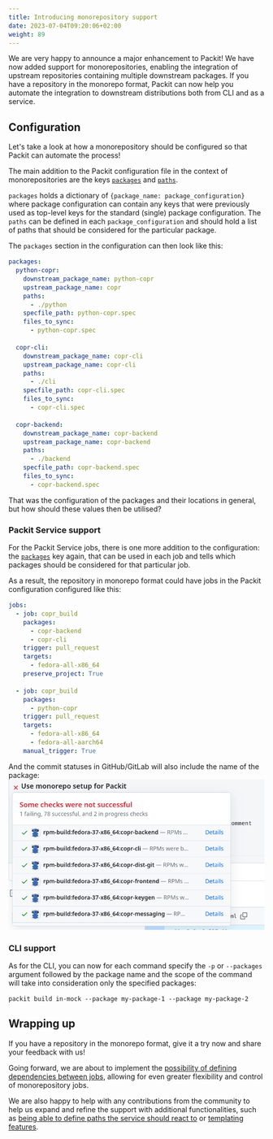 ```yaml
---
title: Introducing monorepository support
date: 2023-07-04T09:20:06+02:00
weight: 89
---
```


We are very happy to announce a major enhancement to Packit! We have now added support for
monorepositories, enabling the integration of upstream repositories containing multiple downstream packages.
If you have a repository in the monorepo format, Packit can now help you automate the integration to downstream
distributions both from CLI and as a service.

## Configuration

Let's take a look at how a monorepository should be configured so that Packit can automate the process!

The main addition to the Packit configuration file in the context of monorepositories are the keys
[`packages`](/docs/configuration#packages) and [`paths`](/docs/configuration#paths).

`packages` holds a dictionary of `{package_name: package_configuration}` where package configuration can contain any keys
that were previously used as top-level keys for the standard (single) package configuration. The `paths` can be defined
in each `package_configuration` and should hold a list of paths that should be considered for the particular package.

The `packages` section in the configuration can then look like this:

```yaml
packages:
  python-copr:
    downstream_package_name: python-copr
    upstream_package_name: copr
    paths:
      - ./python
    specfile_path: python-copr.spec
    files_to_sync:
      - python-copr.spec

  copr-cli:
    downstream_package_name: copr-cli
    upstream_package_name: copr-cli
    paths:
      - ./cli
    specfile_path: copr-cli.spec
    files_to_sync:
      - copr-cli.spec

  copr-backend:
    downstream_package_name: copr-backend
    upstream_package_name: copr-backend
    paths:
      - ./backend
    specfile_path: copr-backend.spec
    files_to_sync:
      - copr-backend.spec
```

That was the configuration of the packages and their locations in general, but how should these values then be utilised?

### Packit Service support

For the Packit Service jobs, there is one more addition to the configuration: the [`packages`](/docs/configuration/jobs#packages) key again,
that can be used in each job and tells which packages should be considered for that particular job.

As a result, the repository in monorepo format could have jobs in the Packit configuration configured like this:

```yaml
jobs:
  - job: copr_build
    packages:
      - copr-backend
      - copr-cli
    trigger: pull_request
    targets:
      - fedora-all-x86_64
    preserve_project: True

  - job: copr_build
    packages:
      - python-copr
    trigger: pull_request
    targets:
      - fedora-all-x86_64
      - fedora-all-aarch64
    manual_trigger: True
```

And the commit statuses in GitHub/GitLab will also include the name of the package:
![Monorepo statuses](img/statuses.png)

### CLI support

As for the CLI, you can now for each command specify the `-p` or `--packages` argument followed by the package name
and the scope of the command will take into consideration only the specified packages:

    packit build in-mock --package my-package-1 --package my-package-2

## Wrapping up

If you have a repository in the monorepo format, give it a try now and share your feedback with us!

Going forward, we are about to implement the [possibility of defining dependencies between jobs](https://github.com/packit/packit-service/issues/2105),
allowing for even greater flexibility and control of monorepository jobs.

We are also happy to help with any contributions from the community to help us expand and refine the support with additional functionalities,
such as [being able to define paths the service should react to](https://github.com/packit/packit-service/issues/2006)
or [templating features](https://github.com/packit/packit/issues/1925).
